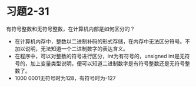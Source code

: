 # 习题2-31 

有符号整数和无符号整数，在计算机内部是如何区分的？

- 在计算机内存中，整数以二进制补码的形式存储，在内存中无法区分符号。不加以说明，无法知道一个二进制数字的表达含义。
- 在程序中，可以对整数的符号进行区分，int为有符号的，unsigned int是无符号的，加上变量类型说明，便可以知道二进制数字是有符号整数还是无符号整数了。
- 1000 0001无符号时为128，有符号时为-127